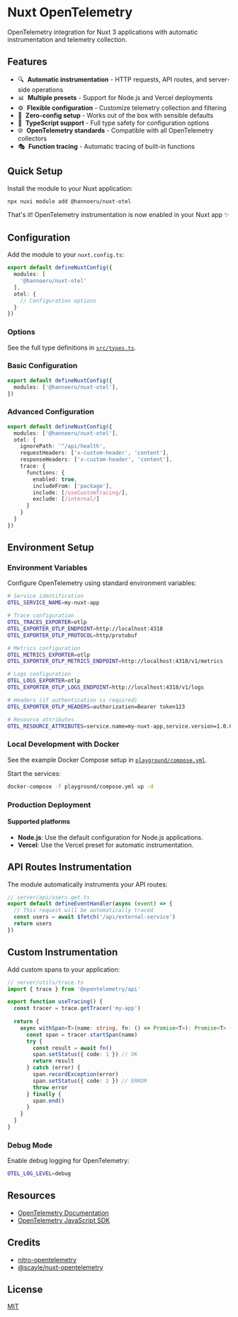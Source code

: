 # Nuxt OpenTelemetry

<!-- [![npm version][npm-version-src]][npm-version-href]
[![npm downloads][npm-downloads-src]][npm-downloads-href] -->

OpenTelemetry integration for Nuxt 3 applications with automatic instrumentation and telemetry collection.

## Features

- 🔍 &nbsp;**Automatic instrumentation** - HTTP requests, API routes, and server-side operations
- 📊 &nbsp;**Multiple presets** - Support for Node.js and Vercel deployments
- ⚙️ &nbsp;**Flexible configuration** - Customize telemetry collection and filtering
- 🎯 &nbsp;**Zero-config setup** - Works out of the box with sensible defaults
- 🔧 &nbsp;**TypeScript support** - Full type safety for configuration options
- 🌐 &nbsp;**OpenTelemetry standards** - Compatible with all OpenTelemetry collectors
- 🎭 &nbsp;**Function tracing** - Automatic tracing of built-in functions

## Quick Setup

Install the module to your Nuxt application:

```bash
npx nuxi module add @hannoeru/nuxt-otel
```

That's it! OpenTelemetry instrumentation is now enabled in your Nuxt app ✨

## Configuration

Add the module to your `nuxt.config.ts`:

```ts
export default defineNuxtConfig({
  modules: [
    '@hannoeru/nuxt-otel'
  ],
  otel: {
    // Configuration options
  }
})
```

### Options

See the full type definitions in [`src/types.ts`](./src/types.ts).

### Basic Configuration

```ts
export default defineNuxtConfig({
  modules: ['@hannoeru/nuxt-otel'],
})
```

### Advanced Configuration

```ts
export default defineNuxtConfig({
  modules: ['@hannoeru/nuxt-otel'],
  otel: {
    ignorePath: '^/api/health',
    requestHeaders: ['x-custom-header', 'content'],
    responseHeaders: ['x-custom-header', 'content'],
    trace: {
      functions: {
        enabled: true,
        includeFrom: ['package'],
        include: [/useCustomTracing/],
        exclude: [/internal/]
      }
    }
  }
})
```

## Environment Setup

### Environment Variables

Configure OpenTelemetry using standard environment variables:

```bash
# Service identification
OTEL_SERVICE_NAME=my-nuxt-app

# Trace configuration
OTEL_TRACES_EXPORTER=otlp
OTEL_EXPORTER_OTLP_ENDPOINT=http://localhost:4318
OTEL_EXPORTER_OTLP_PROTOCOL=http/protobuf

# Metrics configuration
OTEL_METRICS_EXPORTER=otlp
OTEL_EXPORTER_OTLP_METRICS_ENDPOINT=http://localhost:4318/v1/metrics

# Logs configuration
OTEL_LOGS_EXPORTER=otlp
OTEL_EXPORTER_OTLP_LOGS_ENDPOINT=http://localhost:4318/v1/logs

# Headers (if authentication is required)
OTEL_EXPORTER_OTLP_HEADERS=authorization=Bearer token123

# Resource attributes
OTEL_RESOURCE_ATTRIBUTES=service.name=my-nuxt-app,service.version=1.0.0,deployment.environment=production
```

### Local Development with Docker

See the example Docker Compose setup in [`playground/compose.yml`](./playground/compose.yml).

Start the services:

```bash
docker-compose -f playground/compose.yml up -d
```

### Production Deployment

#### Supported platforms

- **Node.js**: Use the default configuration for Node.js applications.
- **Vercel**: Use the Vercel preset for automatic instrumentation.

## API Routes Instrumentation

The module automatically instruments your API routes:

```ts
// server/api/users.get.ts
export default defineEventHandler(async (event) => {
  // This request will be automatically traced
  const users = await $fetch('/api/external-service')
  return users
})
```

## Custom Instrumentation

Add custom spans to your application:

```ts
// server/utils/trace.ts
import { trace } from '@opentelemetry/api'

export function useTracing() {
  const tracer = trace.getTracer('my-app')
  
  return {
    async withSpan<T>(name: string, fn: () => Promise<T>): Promise<T> {
      const span = tracer.startSpan(name)
      try {
        const result = await fn()
        span.setStatus({ code: 1 }) // OK
        return result
      } catch (error) {
        span.recordException(error)
        span.setStatus({ code: 2 }) // ERROR
        throw error
      } finally {
        span.end()
      }
    }
  }
}
```

### Debug Mode

Enable debug logging for OpenTelemetry:

```bash
OTEL_LOG_LEVEL=debug
```

## Resources

- [OpenTelemetry Documentation](https://opentelemetry.io/docs/)
- [OpenTelemetry JavaScript SDK](https://github.com/open-telemetry/opentelemetry-js)

## Credits

- [nitro-opentelemetry](https://github.com/huang-julien/nitro-opentelemetry)
- [@scayle/nuxt-opentelemetry](https://www.npmjs.com/package/@scayle/nuxt-opentelemetry)

## License

[MIT](./LICENSE)
